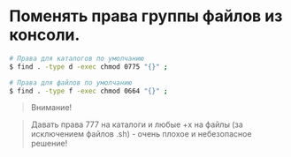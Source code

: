 # Поменять права группы файлов из консоли.
```bash
# Права для каталогов по умолчанию
$ find . -type d -exec chmod 0775 "{}" ;

# Права для файлов по умолчанию
$ find . -type f -exec chmod 0664 "{}" ;
```

> Внимание!

> Давать права 777 на каталоги и любые +x на файлы (за исключением файлов .sh) - очень плохое и небезопасное решение!

